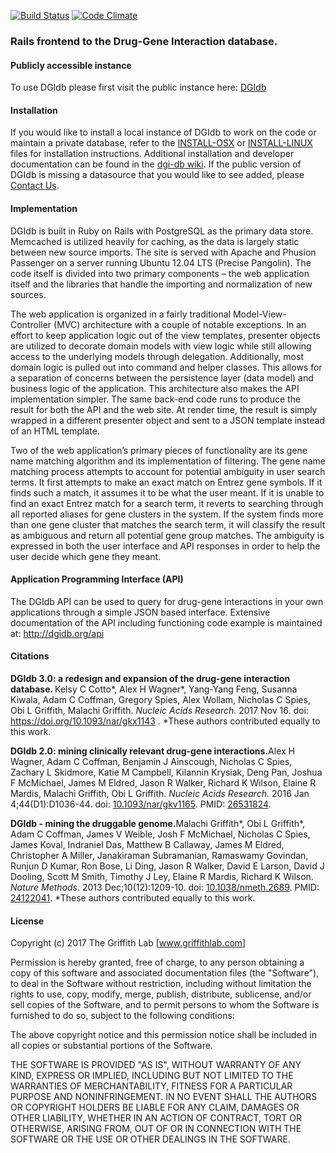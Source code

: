 [![Build Status](https://github.com/griffthlab/dgi-db/workflows/Unit%20Tests/badge.svg)](https://github.com/griffithlab/dgi-db/actions)
[![Code Climate](https://codeclimate.com/github/genome/dgi-db.png)](https://codeclimate.com/github/genome/dgi-db)

### Rails frontend to the Drug-Gene Interaction database.

#### Publicly accessible instance
To use DGIdb please first visit the public instance here: [DGIdb](http://www.dgidb.org/ "DGIdb at WashU")

#### Installation
If you would like to install a local instance of DGIdb to work on the code or maintain a private database, refer to the [INSTALL-OSX](https://github.com/genome/dgi-db/blob/master/INSTALL-OSX "INSTALL-OSX") or [INSTALL-LINUX](https://github.com/genome/dgi-db/blob/master/INSTALL-LINUX "INSTALL-OSX") files for installation instructions. Additional installation and developer documentation can be found in the [dgi-db wiki](https://github.com/griffithlab/dgi-db/wiki "dgi-db wiki"). If the public version of DGIdb is missing a datasource that you would like to see added, please [Contact Us](http://dgidb.org/contact "Contact Us").

#### Implementation
DGIdb is built in Ruby on Rails with PostgreSQL as the primary data store. Memcached is utilized heavily for caching, as the data is largely static between new source imports. The site is served with Apache and Phusion Passenger on a server running Ubuntu 12.04 LTS (Precise Pangolin). The code itself is divided into two primary components – the web application itself and the libraries that handle the importing and normalization of new sources.

The web application is organized in a fairly traditional Model-View-Controller (MVC) architecture with a couple of notable exceptions. In an effort to keep application logic out of the view templates, presenter objects are utilized to decorate domain models with view logic while still allowing access to the underlying models through delegation. Additionally, most domain logic is pulled out into command and helper classes. This allows for a separation of concerns between the persistence layer (data model) and business logic of the application. This architecture also makes the API implementation simpler. The same back-end code runs to produce the result for both the API and the web site. At render time, the result is simply wrapped in a different presenter object and sent to a JSON template instead of an HTML template.

Two of the web application’s primary pieces of functionality are its gene name matching algorithm and its implementation of filtering. The gene name matching process attempts to account for potential ambiguity in user search terms. It first attempts to make an exact match on Entrez gene symbols. If it finds such a match, it assumes it to be what the user meant. If it is unable to find an exact Entrez match for a search term, it reverts to searching through all reported aliases for gene clusters in the system. If the system finds more than one gene cluster that matches the search term, it will classify the result as ambiguous and return all potential gene group matches.  The ambiguity is expressed in both the user interface and API responses in order to help the user decide which gene they meant.

#### Application Programming Interface (API)
The DGIdb API can be used to query for drug-gene interactions in your own applications through a simple JSON based interface.  Extensive documentation of the API including functioning code example is maintained at: http://dgidb.org/api

#### Citations
<strong>DGIdb 3.0: a redesign and expansion of the drug-gene interaction database. </strong>Kelsy C Cotto*, Alex H Wagner*, Yang-Yang Feng, Susanna Kiwala, Adam C Coffman,
Gregory Spies, Alex Wollam, Nicholas C Spies, Obi L Griffith, Malachi Griffith. <i>Nucleic Acids Research.</i> 2017 Nov 16. doi:  https://doi.org/10.1093/nar/gkx1143 . *These authors contributed equally to this work. 

<strong>DGIdb 2.0: mining clinically relevant drug-gene interactions.</strong>Alex H Wagner, Adam C Coffman, Benjamin J Ainscough, Nicholas C Spies, Zachary L Skidmore, Katie M Campbell, Kilannin Krysiak, Deng Pan, Joshua F McMichael, James M Eldred, Jason R Walker, Richard K Wilson, Elaine R Mardis, Malachi Griffith, Obi L Griffith. <i>Nucleic Acids Research</i>. 2016 Jan 4;44(D1):D1036-44. doi: <a href="https://doi.org/10.1093/nar/gkv1165">10.1093/nar/gkv1165</a>. PMID: <a href="https://www.ncbi.nlm.nih.gov/pubmed/26531824">26531824</a>.

<strong>DGIdb - mining the druggable genome.</strong>Malachi Griffith\*, Obi L Griffith\*, Adam C Coffman, James V Weible, Josh F McMichael, Nicholas C Spies, 
James Koval, Indraniel Das, Matthew B Callaway, James M Eldred, Christopher A Miller, Janakiraman Subramanian, Ramaswamy Govindan, Runjun D Kumar, 
Ron Bose, Li Ding, Jason R Walker, David E Larson, David J Dooling, Scott M Smith, Timothy J Ley, Elaine R Mardis, Richard K Wilson. <i>Nature Methods</i>. 2013 Dec;10(12):1209-10. doi: <a href="https://doi.org/10.1038/nmeth.2689">10.1038/nmeth.2689</a>. PMID: <a href="https://www.ncbi.nlm.nih.gov/pubmed/24122041">24122041</a>.
\*These authors contributed equally to this work.

#### License
Copyright (c) 2017 The Griffith Lab [www.griffithlab.com]


Permission is hereby granted, free of charge, to any person obtaining a copy
of this software and associated documentation files (the "Software"), to deal
in the Software without restriction, including without limitation the rights
to use, copy, modify, merge, publish, distribute, sublicense, and/or sell
copies of the Software, and to permit persons to whom the Software is
furnished to do so, subject to the following conditions:

The above copyright notice and this permission notice shall be included in all
copies or substantial portions of the Software.

THE SOFTWARE IS PROVIDED "AS IS", WITHOUT WARRANTY OF ANY KIND, EXPRESS OR
IMPLIED, INCLUDING BUT NOT LIMITED TO THE WARRANTIES OF MERCHANTABILITY,
FITNESS FOR A PARTICULAR PURPOSE AND NONINFRINGEMENT. IN NO EVENT SHALL THE
AUTHORS OR COPYRIGHT HOLDERS BE LIABLE FOR ANY CLAIM, DAMAGES OR OTHER
LIABILITY, WHETHER IN AN ACTION OF CONTRACT, TORT OR OTHERWISE, ARISING FROM,
OUT OF OR IN CONNECTION WITH THE SOFTWARE OR THE USE OR OTHER DEALINGS IN THE
SOFTWARE.
